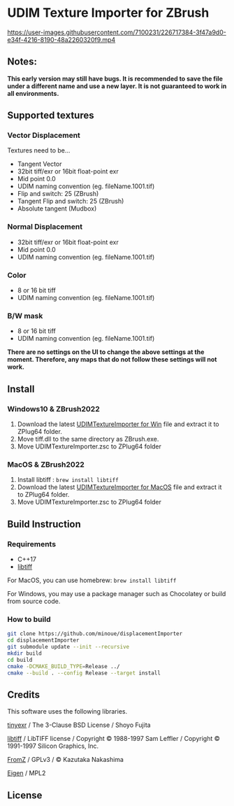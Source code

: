 # UDIM Texture Importer for ZBrush

https://user-images.githubusercontent.com/7100231/226717384-3f47a9d0-e34f-4216-8190-48a2260320f9.mp4

## Notes:

**This early version may still have bugs. It is recommended to save the file under a different name and use a new layer. It is not guaranteed to work in all environments.**

## Supported textures

### Vector Displacement

Textures need to be... 

* Tangent Vector
* 32bit tiff/exr or 16bit float-point exr
* Mid point 0.0
* UDIM naming convention (eg. fileName.1001.tif)
* Flip and switch: 25 (ZBrush)
* Tangent Flip and switch: 25 (ZBrush)
* Absolute tangent (Mudbox)

### Normal Displacement
* 32bit tiff/exr or 16bit float-point exr
* Mid point 0.0
* UDIM naming convention (eg. fileName.1001.tif)

### Color
* 8 or 16 bit tiff
* UDIM naming convention (eg. fileName.1001.tif)

### B/W mask
* 8 or 16 bit tiff
* UDIM naming convention (eg. fileName.1001.tif)

**There are no settings on the UI to change the above settings at the moment. Therefore, any maps that do not follow these settings will not work.**

## Install

### Windows10 & ZBrush2022
1. Download the latest [UDIMTextureImporter for Win]() file and extract it to ZPlug64 folder.
2. Move tiff.dll to the same directory as ZBrush.exe.
3. Move UDIMTextureImporter.zsc to ZPlug64 folder

### MacOS & ZBrush2022
1. Install libtiff : `brew install libtiff`
1. Download the latest [UDIMTextureImporter for MacOS]() file and extract it to ZPlug64 folder.
3. Move UDIMTextureImporter.zsc to ZPlug64 folder

## Build Instruction
### Requirements
* C++17
* [libtiff](http://www.libtiff.org)

For MacOS, you can use homebrew: `brew install libtiff`

For Windows, you may use a package manager such as Chocolatey or build from source code.

### How to build

```sh
git clone https://github.com/minoue/displacementImporter
cd displacementImporter
git submodule update --init --recursive
mkdir build
cd build
cmake -DCMAKE_BUILD_TYPE=Release ../
cmake --build . --config Release --target install
```

## Credits
This software uses the following libraries.

[tinyexr](https://github.com/syoyo/tinyexr) / The 3-Clause BSD License / Shoyo Fujita

[libtiff](http://www.libtiff.org) / LibTIFF license / Copyright © 1988-1997 Sam Leffler / Copyright © 1991-1997 Silicon Graphics, Inc.  

[FromZ](https://github.com/n-taka/FromZ) / GPLv3  / © Kazutaka Nakashima   

[Eigen](https://eigen.tuxfamily.org/) / MPL2 

## License

